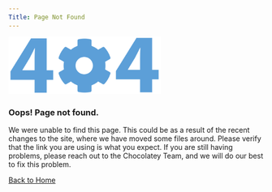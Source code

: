 ```yaml
---
Title: Page Not Found
---
```


<div class="container py-3 py-md-5 d-flex flex-column justify-content-center">
    <div class="row">
        <div class="col-md-8 col-xl-6 mx-auto">
            <div class="card card-body p-md-5">
                <div class="text-center">
                    <img class="mb-3" width="300" src="/assets/images/global-shared/404.svg" title="404 Page Not Found" alt="404 Page Not Found" >
                    <h3 class="text-uppercase bg-primary-opacity-25 text-primary d-inline-block p-2 mt-0">Oops! Page not found.</h3>
                </div>
                <p class="text-reset">
                    We were unable to find this page. This could be as a result of the recent changes to the site, where we have moved some files around. Please verify that the link you are using is what you expect. If you are still having problems, please reach out to the Chocolatey Team, and we will do our best to fix this problem.
                </p>
                <div class="text-center"><a role="button" class="btn btn-primary" href="/">Back to Home</a></div>
            </div>
        </div>
    </div>
</div>